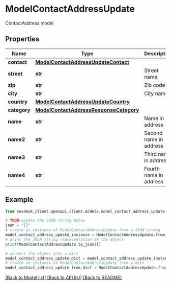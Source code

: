 # ModelContactAddressUpdate

ContactAddress model

## Properties

Name | Type | Description | Notes
------------ | ------------- | ------------- | -------------
**contact** | [**ModelContactAddressUpdateContact**](ModelContactAddressUpdateContact.md) |  | [optional] 
**street** | **str** | Street name | [optional] 
**zip** | **str** | Zib code | [optional] 
**city** | **str** | City name | [optional] 
**country** | [**ModelContactAddressUpdateCountry**](ModelContactAddressUpdateCountry.md) |  | [optional] 
**category** | [**ModelContactAddressResponseCategory**](ModelContactAddressResponseCategory.md) |  | [optional] 
**name** | **str** | Name in address | [optional] 
**name2** | **str** | Second name in address | [optional] 
**name3** | **str** | Third name in address | [optional] 
**name4** | **str** | Fourth name in address | [optional] 

## Example

```python
from sevdesk_client.openapi_client.models.model_contact_address_update import ModelContactAddressUpdate

# TODO update the JSON string below
json = "{}"
# create an instance of ModelContactAddressUpdate from a JSON string
model_contact_address_update_instance = ModelContactAddressUpdate.from_json(json)
# print the JSON string representation of the object
print(ModelContactAddressUpdate.to_json())

# convert the object into a dict
model_contact_address_update_dict = model_contact_address_update_instance.to_dict()
# create an instance of ModelContactAddressUpdate from a dict
model_contact_address_update_from_dict = ModelContactAddressUpdate.from_dict(model_contact_address_update_dict)
```
[[Back to Model list]](../README.md#documentation-for-models) [[Back to API list]](../README.md#documentation-for-api-endpoints) [[Back to README]](../README.md)


